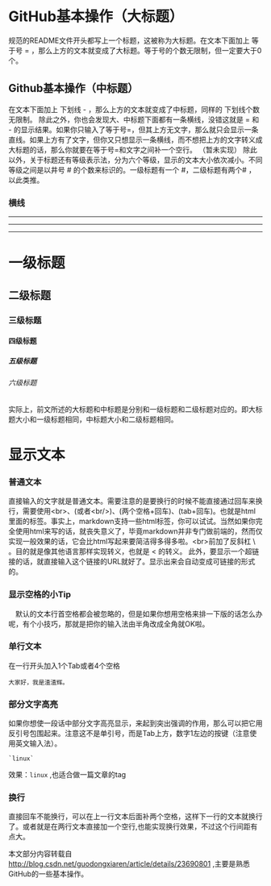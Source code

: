 GitHub基本操作（大标题）
======
规范的README文件开头都写上一个标题，这被称为大标题。在文本下面加上 等于号 = ，那么上方的文本就变成了大标题。等于号的个数无限制，但一定要大于0个。

Github基本操作（中标题）
----
在文本下面加上 下划线 - ，那么上方的文本就变成了中标题，同样的 下划线个数无限制。 
除此之外，你也会发现大、中标题下面都有一条横线，没错这就是 = 和 - 的显示结果。如果你只输入了等于号=，但其上方无文字，那么就只会显示一条直线。如果上方有了文字，但你又只想显示一条横线，而不想把上方的文字转义成大标题的话，那么你就要在等于号=和文字之间补一个空行。 （暂未实现） 
除此以外，关于标题还有等级表示法，分为六个等级，显示的文本大小依次减小。不同等级之间是以井号  #  的个数来标识的。一级标题有一个 #，二级标题有两个# ，以此类推。<br>
### 横线
***
---
___ 
# 一级标题 
## 二级标题  
### 三级标题 
#### 四级标题  
##### 五级标题 
###### 六级标题 
实际上，前文所述的大标题和中标题是分别和一级标题和二级标题对应的。即大标题大小和一级标题相同，中标题大小和二级标题相同。  
# 显示文本  
### 普通文本  
直接输入的文字就是普通文本。需要注意的是要换行的时候不能直接通过回车来换行，需要使用\<br>、(或者\<br/>)、(两个空格+回车)、(tab+回车)。也就是html里面的标签。事实上，markdown支持一些html标签，你可以试试。当然如果你完全使用html来写的话，就丧失意义了，毕竟markdown并非专门做前端的，然而仅实现一般效果的话，它会比html写起来要简洁得多得多啦。\<br>前加了反斜杠 \ 。目的就是像其他语言那样实现转义，也就是 <  的转义。 
此外，要显示一个超链接的话，就直接输入这个链接的URL就好了。显示出来会自动变成可链接的形式的。
### 显示空格的小Tip
　默认的文本行首空格都会被忽略的，但是如果你想用空格来排一下版的话怎么办呢，有个小技巧，那就是把你的输入法由半角改成全角就OK啦。 
### 单行文本  
在一行开头加入1个Tab或者4个空格<br>   
```
大家好，我是渣渣辉。
```
### 部分文字高亮  
如果你想使一段话中部分文字高亮显示，来起到突出强调的作用，那么可以把它用反引号包围起来。注意这不是单引号，而是Tab上方，数字1左边的按键（注意使用英文输入法）。<br>
```
`linux`
```
效果：`linux` ,也适合做一篇文章的tag  
### 换行  
直接回车不能换行，可以在上一行文本后面补两个空格，这样下一行的文本就换行了。或者就是在两行文本直接加一个空行,也能实现换行效果，不过这个行间距有点大。
    
本文部分内容转载自 http://blog.csdn.net/guodongxiaren/article/details/23690801 ,主要是熟悉GitHub的一些基本操作。
